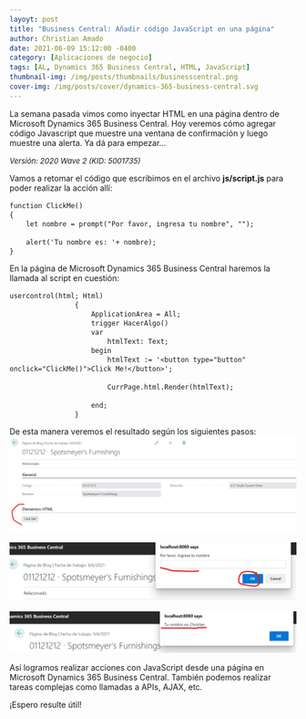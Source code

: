 ```yaml
---
layoyt: post
title: "Business Central: Añadir código JavaScript en una página"
author: Christian Amado
date: 2021-06-09 15:12:00 -0400
category: [Aplicaciones de negocio]
tags: [AL, Dynamics 365 Business Central, HTML, JavaScript]
thumbnail-img: /img/posts/thumbnails/businesscentral.png
cover-img: /img/posts/cover/dynamics-365-business-central.svg
---
```


La semana pasada vimos como inyectar HTML en una página dentro de Microsoft Dynamics 365 Business Central. Hoy veremos cómo agregar código Javascript que muestre una ventana de confirmación y luego muestre una alerta. Ya dá para empezar...

<!--more-->
*<font size="2">Versión: 2020 Wave 2 (KID: 5001735)</font>*

Vamos a retomar el código que escribimos en el archivo **js/script.js** para poder realizar la acción allí:
```
function ClickMe()
{
    let nombre = prompt("Por favor, ingresa tu nombre", "");

    alert('Tu nombre es: '+ nombre);
}
```
En la página de Microsoft Dynamics 365 Business Central haremos la llamada al script en cuestión:
```
usercontrol(html; Html)
                {
                    ApplicationArea = All;
                    trigger HacerAlgo()
                    var
                        htmlText: Text;
                    begin
                        htmlText := '<button type="button" onclick="ClickMe()">Click Me!</button>';

                        CurrPage.html.Render(htmlText);

                    end;
                }
```
De esta manera veremos el resultado según los siguientes pasos:  
![](/img/posts/2021/06/09/JS1.png)  

![](/img/posts/2021/06/09/JS2.png)  

![](/img/posts/2021/06/09/JS3.png)  

Así logramos realizar acciones con JavaScript desde una página en Microsoft Dynamics 365 Business Central. También podemos realizar tareas complejas como llamadas a APIs, AJAX, etc.

¡Espero resulte útil!